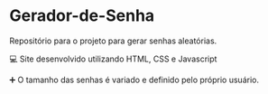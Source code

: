 # Gerador-de-Senha

Repositório para o projeto para gerar senhas aleatórias.

💻 Site desenvolvido utilizando HTML, CSS e Javascript

➕ O tamanho das senhas é variado e definido pelo próprio usuário.
